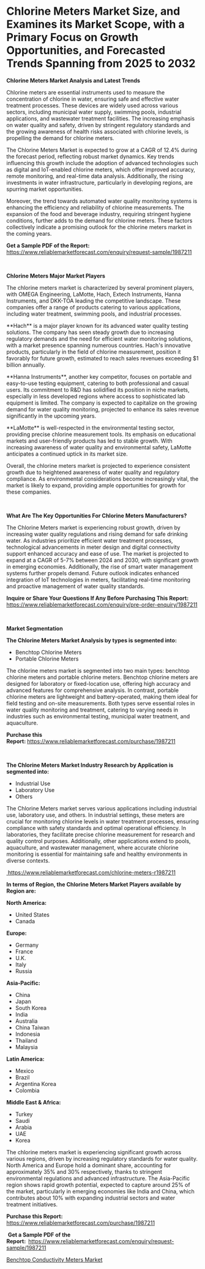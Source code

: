 <p><h1>Chlorine Meters Market Size, and Examines its Market Scope, with a Primary Focus on Growth Opportunities, and Forecasted Trends Spanning from 2025 to 2032</h1></p><p><strong>Chlorine Meters Market Analysis and Latest Trends</strong></p>
<p><p>Chlorine meters are essential instruments used to measure the concentration of chlorine in water, ensuring safe and effective water treatment processes. These devices are widely used across various sectors, including municipal water supply, swimming pools, industrial applications, and wastewater treatment facilities. The increasing emphasis on water quality and safety, driven by stringent regulatory standards and the growing awareness of health risks associated with chlorine levels, is propelling the demand for chlorine meters.</p><p>The Chlorine Meters Market is expected to grow at a CAGR of 12.4% during the forecast period, reflecting robust market dynamics. Key trends influencing this growth include the adoption of advanced technologies such as digital and IoT-enabled chlorine meters, which offer improved accuracy, remote monitoring, and real-time data analysis. Additionally, the rising investments in water infrastructure, particularly in developing regions, are spurring market opportunities. </p><p>Moreover, the trend towards automated water quality monitoring systems is enhancing the efficiency and reliability of chlorine measurements. The expansion of the food and beverage industry, requiring stringent hygiene conditions, further adds to the demand for chlorine meters. These factors collectively indicate a promising outlook for the chlorine meters market in the coming years.</p></p>
<p><strong>Get a Sample PDF of the Report:&nbsp;</strong> <a href="https://www.reliablemarketforecast.com/enquiry/request-sample/1987211?utm_campaign=2015&utm_medium=2&utm_source=Github&utm_content=ia&utm_term=20022025&utm_id=chlorine-meters">https://www.reliablemarketforecast.com/enquiry/request-sample/1987211</a></p>
<p>&nbsp;</p>
<p><strong>Chlorine Meters Major Market Players</strong></p>
<p><p>The chlorine meters market is characterized by several prominent players, with OMEGA Engineering, LaMotte, Hach, Extech Instruments, Hanna Instruments, and DKK-TOA leading the competitive landscape. These companies offer a range of products catering to various applications, including water treatment, swimming pools, and industrial processes.</p><p>**Hach** is a major player known for its advanced water quality testing solutions. The company has seen steady growth due to increasing regulatory demands and the need for efficient water monitoring solutions, with a market presence spanning numerous countries. Hach's innovative products, particularly in the field of chlorine measurement, position it favorably for future growth, estimated to reach sales revenues exceeding $1 billion annually.</p><p>**Hanna Instruments**, another key competitor, focuses on portable and easy-to-use testing equipment, catering to both professional and casual users. Its commitment to R&D has solidified its position in niche markets, especially in less developed regions where access to sophisticated lab equipment is limited. The company is expected to capitalize on the growing demand for water quality monitoring, projected to enhance its sales revenue significantly in the upcoming years.</p><p>**LaMotte** is well-respected in the environmental testing sector, providing precise chlorine measurement tools. Its emphasis on educational markets and user-friendly products has led to stable growth. With increasing awareness of water quality and environmental safety, LaMotte anticipates a continued uptick in its market size.</p><p>Overall, the chlorine meters market is projected to experience consistent growth due to heightened awareness of water quality and regulatory compliance. As environmental considerations become increasingly vital, the market is likely to expand, providing ample opportunities for growth for these companies.</p></p>
<p>&nbsp;</p>
<p><strong>What Are The Key Opportunities For Chlorine Meters Manufacturers?</strong></p>
<p><p>The Chlorine Meters market is experiencing robust growth, driven by increasing water quality regulations and rising demand for safe drinking water. As industries prioritize efficient water treatment processes, technological advancements in meter design and digital connectivity support enhanced accuracy and ease of use. The market is projected to expand at a CAGR of 5-7% between 2024 and 2030, with significant growth in emerging economies. Additionally, the rise of smart water management systems further propels demand. Future outlook indicates enhanced integration of IoT technologies in meters, facilitating real-time monitoring and proactive management of water quality standards.</p></p>
<p><strong>Inquire or Share Your Questions If Any Before Purchasing This Report:</strong> <a href="https://www.reliablemarketforecast.com/enquiry/pre-order-enquiry/1987211?utm_campaign=2015&utm_medium=2&utm_source=Github&utm_content=ia&utm_term=20022025&utm_id=chlorine-meters">https://www.reliablemarketforecast.com/enquiry/pre-order-enquiry/1987211</a></p>
<p>&nbsp;</p>
<p><strong>Market Segmentation</strong></p>
<p><strong>The Chlorine Meters Market Analysis by types is segmented into:</strong></p>
<p><ul><li>Benchtop Chlorine Meters</li><li>Portable Chlorine Meters</li></ul></p>
<p><p>The chlorine meters market is segmented into two main types: benchtop chlorine meters and portable chlorine meters. Benchtop chlorine meters are designed for laboratory or fixed-location use, offering high accuracy and advanced features for comprehensive analysis. In contrast, portable chlorine meters are lightweight and battery-operated, making them ideal for field testing and on-site measurements. Both types serve essential roles in water quality monitoring and treatment, catering to varying needs in industries such as environmental testing, municipal water treatment, and aquaculture.</p></p>
<p><strong>Purchase this Report:&nbsp;</strong><a href="https://www.reliablemarketforecast.com/purchase/1987211?utm_campaign=2015&utm_medium=2&utm_source=Github&utm_content=ia&utm_term=20022025&utm_id=chlorine-meters">https://www.reliablemarketforecast.com/purchase/1987211</a></p>
<p>&nbsp;</p>
<p><strong>The Chlorine Meters Market Industry Research by Application is segmented into:</strong></p>
<p><ul><li>Industrial Use</li><li>Laboratory Use</li><li>Others</li></ul></p>
<p><p>The Chlorine Meters market serves various applications including industrial use, laboratory use, and others. In industrial settings, these meters are crucial for monitoring chlorine levels in water treatment processes, ensuring compliance with safety standards and optimal operational efficiency. In laboratories, they facilitate precise chlorine measurement for research and quality control purposes. Additionally, other applications extend to pools, aquaculture, and wastewater management, where accurate chlorine monitoring is essential for maintaining safe and healthy environments in diverse contexts.</p></p>
<p><a href="https://www.reliablemarketforecast.com/chlorine-meters-r1987211?utm_campaign=2015&utm_medium=2&utm_source=Github&utm_content=ia&utm_term=20022025&utm_id=chlorine-meters">&nbsp;https://www.reliablemarketforecast.com/chlorine-meters-r1987211</a></p>
<p><strong>In terms of Region, the Chlorine Meters Market Players available by Region are:</strong></p>
<p>
    <p> <strong> North America: </strong>
        <ul>
            <li>United States</li>
            <li>Canada</li>
        </ul>
        </p> 
    <p> <strong> Europe: </strong>
        <ul>
            <li>Germany</li>
            <li>France</li>
            <li>U.K.</li>
            <li>Italy</li>
            <li>Russia</li>
        </ul>
        </p> 
    <p> <strong> Asia-Pacific: </strong>
        <ul>
            <li>China</li>
            <li>Japan</li>
            <li>South Korea</li>
            <li>India</li>
            <li>Australia</li>
            <li>China Taiwan</li>
            <li>Indonesia</li>
            <li>Thailand</li>
            <li>Malaysia</li>
        </ul>
        </p> 
    <p> <strong> Latin America: </strong>
        <ul>
            <li>Mexico</li>
            <li>Brazil</li>
            <li>Argentina Korea</li>
            <li>Colombia</li>
        </ul>
        </p> 
    <p> <strong> Middle East & Africa: </strong>
        <ul>
            <li>Turkey</li>
            <li>Saudi</li>
            <li>Arabia</li>
            <li>UAE</li>
            <li>Korea</li>
        </ul>
    </p>
    </p>
<p><p>The chlorine meters market is experiencing significant growth across various regions, driven by increasing regulatory standards for water quality. North America and Europe hold a dominant share, accounting for approximately 35% and 30% respectively, thanks to stringent environmental regulations and advanced infrastructure. The Asia-Pacific region shows rapid growth potential, expected to capture around 25% of the market, particularly in emerging economies like India and China, which contributes about 10% with expanding industrial sectors and water treatment initiatives.</p></p>
<p><strong>Purchase this Report: </strong><a href="https://www.reliablemarketforecast.com/purchase/1987211?utm_campaign=2015&utm_medium=2&utm_source=Github&utm_content=ia&utm_term=20022025&utm_id=chlorine-meters">https://www.reliablemarketforecast.com/purchase/1987211</a></p>
<p>&nbsp;<strong>Get a Sample PDF of the Report:&nbsp;&nbsp;</strong><a href="https://www.reliablemarketforecast.com/enquiry/request-sample/1987211?utm_campaign=2015&utm_medium=2&utm_source=Github&utm_content=ia&utm_term=20022025&utm_id=chlorine-meters">https://www.reliablemarketforecast.com/enquiry/request-sample/1987211</a></p>
<p><strong></strong></p>
<p><p><a href="https://github.com/santosh758595/Market-Research-Report-List-7/blob/main/benchtop-conductivity-meters-market.md?utm_campaign=2015&utm_medium=2&utm_source=Github&utm_content=ia&utm_term=20022025&utm_id=chlorine-meters">Benchtop Conductivity Meters Market</a></p></p>